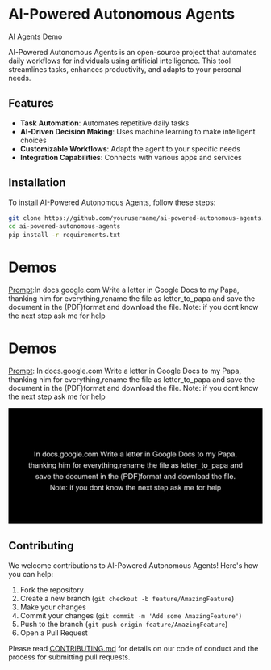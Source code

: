 # AI-Powered Autonomous Agents

AI Agents Demo

AI-Powered Autonomous Agents is an open-source project that automates daily workflows for individuals using artificial intelligence. This tool streamlines tasks, enhances productivity, and adapts to your personal needs.

## Features

- **Task Automation**: Automates repetitive daily tasks
- **AI-Driven Decision Making**: Uses machine learning to make intelligent choices
- **Customizable Workflows**: Adapt the agent to your specific needs
- **Integration Capabilities**: Connects with various apps and services

## Installation

To install AI-Powered Autonomous Agents, follow these steps:

```bash
git clone https://github.com/yourusername/ai-powered-autonomous-agents.git
cd ai-powered-autonomous-agents
pip install -r requirements.txt
```

# Demos 
[Prompt]((https://github.com/AbhiramChikatla/Ai-Powered-Autonomous-Agents/blob/main/agent_history.gif)):In docs.google.com Write a letter in Google Docs to my Papa, 
thanking him for everything,rename the file as letter_to_papa and save the document in the  (PDF)format and download the file. Note: if you dont know the next step ask me for help


# Demos

[Prompt](https://github.com/AbhiramChikatla/Ai-Powered-Autonomous-Agents/blob/main/document.py): In docs.google.com Write a letter in Google Docs to my Papa, 
thanking him for everything,rename the file as letter_to_papa and save the document in the  (PDF)format and download the file. Note: if you dont know the next step ask me for help

![Letter to Papa](https://github.com/AbhiramChikatla/Ai-Powered-Autonomous-Agents/blob/main/agent_history.gif)

## Contributing

We welcome contributions to AI-Powered Autonomous Agents! Here's how you can help:

1. Fork the repository
2. Create a new branch (`git checkout -b feature/AmazingFeature`)
3. Make your changes
4. Commit your changes (`git commit -m 'Add some AmazingFeature'`)
5. Push to the branch (`git push origin feature/AmazingFeature`)
6. Open a Pull Request

Please read [CONTRIBUTING.md](CONTRIBUTING.md) for details on our code of conduct and the process for submitting pull requests.



